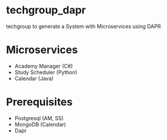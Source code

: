 # techgroup_dapr
techgroup to generate a System with Microservices using DAPR
# Microservices

- Academy Manager (C#)
- Study Scheduler (Python)
- Calendar (Java)

# Prerequisites

- Postgresql (AM, SS)
- MongoDB (Calendar)
- Dapr


